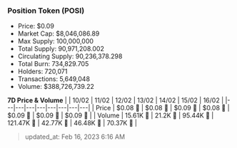 
  ### Position Token (POSI)
  - Price: $0.09
  - Market Cap: $8,046,086.89
  - Max Supply: 100,000,000
  - Total Supply: 90,971,208.002
  - Circulating Supply: 90,236,378.298
  - Total Burn: 734,829.705
  - Holders: 720,071
  - Transactions: 5,649,048
  - Volume: $388,726,739.22

  **7D Price & Volume**
  | | 10&#x2F;02 | 11&#x2F;02 | 12&#x2F;02 | 13&#x2F;02 | 14&#x2F;02 | 15&#x2F;02 | 16&#x2F;02 |
  |---|---|---|---|---|---|---|---|
  | Price | $0.08 🚀 | $0.08 🚀 | $0.09 🚀 | $0.08 🔻 | $0.09 🚀 | $0.09 🚀 | $0.09 🔻 |
  | Volume | 15.61K 🔻 | 21.2K 🚀 | 95.44K 🚀 | 121.47K 🚀 | 42.77K 🔻 | 46.48K 🚀 | 70.37K 🚀 |

  > updated_at: Feb 16, 2023 6:16 AM
